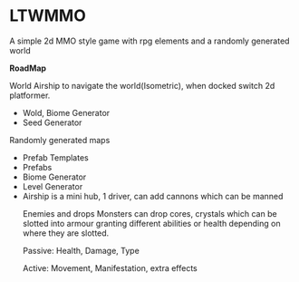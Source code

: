 # LTWMMO
A simple 2d MMO style game with rpg elements and a randomly generated world

<b>RoadMap</b>

World
Airship to navigate the world(Isometric), when docked switch 2d platformer.

<ul>
<li>Wold, Biome Generator</li>
<li>Seed Generator</li>
</ul>

Randomly generated maps

<ul>
  <li>Prefab Templates</li>
  <li>Prefabs</li>
  <li>Biome Generator</li>
  <li>Level Generator</li>

<li>Airship is a mini hub, 1 driver, can add cannons which can be manned</li>

Enemies and drops
Monsters can drop cores, crystals which can be slotted into armour granting different abilities or health depending on where they are slotted.

Passive: Health, Damage, Type

Active: Movement, Manifestation, extra effects

